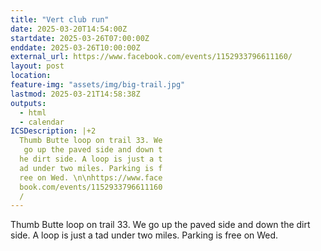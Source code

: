 ```yaml
---
title: "Vert club run"
date: 2025-03-20T14:54:00Z
startdate: 2025-03-26T07:00:00Z
enddate: 2025-03-26T10:00:00Z
external_url: https://www.facebook.com/events/1152933796611160/
layout: post
location: 
feature-img: "assets/img/big-trail.jpg"
lastmod: 2025-03-21T14:58:38Z
outputs:
  - html
  - calendar
ICSDescription: |+2
  Thumb Butte loop on trail 33. We   go up the paved side and down t  he dirt side. A loop is just a t  ad under two miles. Parking is f  ree on Wed. \n\nhttps://www.face  book.com/events/1152933796611160  /
---
```


Thumb Butte loop on trail 33. We go up the paved side and down the dirt side. A loop is just a tad under two miles. Parking is free on Wed. <br>
  <br>
  
